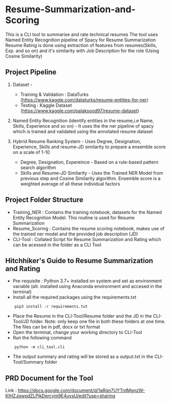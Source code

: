 # Resume-Summarization-and-Scoring
This is a CLI tool to summarise and rate technical resumes
The tool uses Named Entity Recognition pipeline of Spacy for Resume Summarization
Resume Rating is done using extraction of features from resumes(Skills, Exp. and so on) and it's similarity with Job Description for the role (Using Cosine Similarity)

## Project Pipeline

1. Dataset - 
    - Training & Validation : DataTurks (https://www.kaggle.com/dataturks/resume-entities-for-ner)
    - Testing : Kaggle Dataset (https://www.kaggle.com/palaksood97/resume-dataset)

2. Named Entity Recognition (identify entities in the resume,i.e Name, Skills, Experience and so on) - 
    It uses the the ner pipeline of spacy which is trained and validated using the annotated resume dataset

3. Hybrid Resume Ranking System - 
    Uses Degree, Designation, Experience, Skills and resume-JD similarity to prepare a ensemble score on a scale of 1-10
    - Degree, Designation, Expereince - Based on a rule-based pattern search algorithm
    - Skills and Resume-JD Similarity - Uses the Trained NER Model from previous step and Cosine Similarity algorithm.
Ensemble score is a weighted average of all these individual factors

## Project Folder Structure
- Training_NER : Contains the training notebook, datasets for the Named Entity Recognition Model. This routine is used for Resume Summarization
- Resume_Scoring : Contains the resume scoring notebook, makes use of the trained ner model and the provided job description (JD)
- CLI-Tool : Collated Script for Resume Summarization and Rating which can be acessed in the folder as a CLI Tool

## Hitchhiker's Guide to Resume Summarization and Rating
- Pre-requisite : Python 3.7+ installed on system and set as environment variable (alt. installed using Anaconda environment and accesed in the terminal)
- Install all the required packages using the requirements.txt 
```
    pip3 install -r requirements.txt
```
- Place the Resume in the CLI-Tool/Resume folder and the JD in the CLI-Tool/JD folder. Note: only keep one file in both these folders at one time. The files can be in pdf, docx or txt format
- Open the terminal, change your working directory to CLI-Tool
- Run the following command 
```
    python -m cli_tool.cli
```
- The output summary and rating will be stored as a output.txt in the CLI-Tool/Summary folder

## PRD Document for the Tool
Link : https://docs.google.com/document/d/1aRgn7UYTrdMgnzW-KIHZJqwpdZLPjkDercym9E4uysU/edit?usp=sharing
